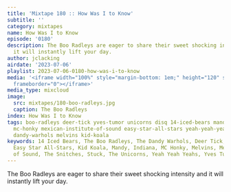 ```yaml
---
title: 'Mixtape 180 :: How Was I to Know'
subtitle: ''
category: mixtapes
name: How Was I to Know
episode: '0180'
description: The Boo Radleys are eager to share their sweet shocking intensity and
  it will instantly lift your day.
author: jclacking
airdate: '2023-07-06'
playlist: 2023-07-06-0180-how-was-i-to-know
media: '<iframe width="100%" style="margin-bottom: 1em;" height="120" src="https://www.mixcloud.com/widget/iframe/?feed=%2Flouderthanwar%2Fthe-mixtape-how-was-i-to-know-2023-07-06%2F&hide_artwork=1&hide_cover=1&light=1"
  frameborder="0"></iframe>'
media_type: mixcloud
image:
  src: mixtapes/180-boo-radleys.jpg
  caption: The Boo Radleys
index: How Was I to Know
tags: boo-radleys deer-tick yves-tumor unicorns disq 14-iced-bears mandy-indiana stuck
  mc-honky mexican-institute-of-sound easy-star-all-stars yeah-yeah-yeahs draag snitches
  dandy-warhols melvins kid-koala
keywords: 14 Iced Bears, The Boo Radleys, The Dandy Warhols, Deer Tick, Disq, Draag,
  Easy Star All-Stars, Kid Koala, Mandy, Indiana, MC Honky, Melvins, Mexican Institute
  of Sound, The Snitches, Stuck, The Unicorns, Yeah Yeah Yeahs, Yves Tumor
---
```

The Boo Radleys are eager to share their sweet shocking intensity and it will instantly lift your day.
